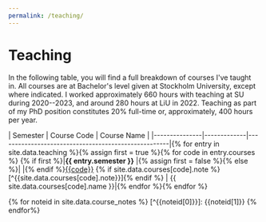 ```yaml
---
permalink: /teaching/
---
```

# Teaching

In the following table, you will find a full breakdown of courses I've taught in.
All courses are at Bachelor's level given at Stockholm University, except where indicated.
I worked approximately 660
hours with teaching at SU during 2020--2023, and around 280 hours at LiU in 2022.
Teaching as part of my PhD position constitutes 20% full-time or,
approximately, 400 hours per year.

| Semester      | Course Code | Course Name                                         |
|---------------|-------------|-----------------------------------------------------|{% for entry in site.data.teaching %}{% assign first = true %}{% for code in entry.courses %}
{% if first %}|**{{ entry.semester }}** |{% assign first = false %}{% else %}| |{% endif %}[{{code}}]({{site.data.courses[code].url}}) {% if site.data.courses[code].note %}[^{{site.data.courses[code].note}}]{% endif %} | {{ site.data.courses[code].name }}|{% endfor %}{% endfor %}

{% for noteid in site.data.course_notes %}
[^{{noteid[0]}}]: {{noteid[1]}}
{% endfor%}